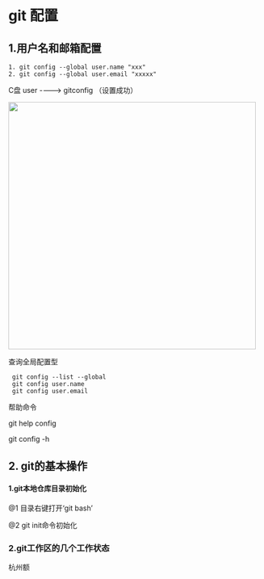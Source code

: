 # git 配置

## 1.用户名和邮箱配置

```git
1. git config --global user.name "xxx"
2. git config --global user.email "xxxxx"
```

C盘 user ----> gitconfig （设置成功）

<img src="file:///C:/Users/zxm_pc/AppData/Roaming/marktext/images/2022-10-13-11-02-09-image.png" title="" alt="" width="490">

查询全局配置型

```git
 git config --list --global
 git config user.name
 git config user.email
```

帮助命令

git help config

git config -h 

## 2. git的基本操作

#### 1.git本地仓库目录初始化

@1 目录右键打开‘git bash’

@2 git init命令初始化

### 2.git工作区的几个工作状态

杭州额
